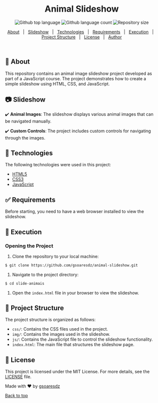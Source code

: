 ### <h1 align="center">Animal Slideshow</h1>

<p align="center">
  <img alt="Github top language" src="https://img.shields.io/github/languages/top/gsoaresdz/animal-slideshow?color=56BEB8">
  <img alt="Github language count" src="https://img.shields.io/github/languages/count/gsoaresdz/animal-slideshow?color=56BEB8">
  <img alt="Repository size" src="https://img.shields.io/github/repo-size/gsoaresdz/animal-slideshow?color=56BEB8">
</p>
<p align="center">
  <a href="#dart-about">About</a> &#xa0; | &#xa0; 
  <a href="#camera-slideshow">Slideshow</a> &#xa0; | &#xa0;
  <a href="#rocket-technologies">Technologies</a> &#xa0; | &#xa0;
  <a href="#white_check_mark-requirements">Requirements</a> &#xa0; | &#xa0;
  <a href="#checkered_flag-execution">Execution</a> &#xa0; | &#xa0;
  <a href="#memo-project-structure">Project Structure</a> &#xa0; | &#xa0;
  <a href="#memo-license">License</a> &#xa0; | &#xa0;
  <a href="https://github.com/gsoaresdz" target="_blank">Author</a>
</p>
<br>

## **:dart: About**

This repository contains an animal image slideshow project developed as part of a JavaScript course. The project demonstrates how to create a simple slideshow using HTML, CSS, and JavaScript.

## **:camera: Slideshow**

:heavy_check_mark: **Animal Images**: The slideshow displays various animal images that can be navigated manually.

:heavy_check_mark: **Custom Controls**: The project includes custom controls for navigating through the images.

## **:rocket: Technologies**

The following technologies were used in this project:

- [HTML5](https://developer.mozilla.org/en-US/docs/Web/HTML)
- [CSS3](https://developer.mozilla.org/en-US/docs/Web/CSS)
- [JavaScript](https://developer.mozilla.org/en-US/docs/Web/JavaScript)

## **:white_check_mark: Requirements**

Before starting, you need to have a web browser installed to view the slideshow.

## **:checkered_flag: Execution**

### Opening the Project

1. Clone the repository to your local machine:

```bash
$ git clone https://github.com/gsoaresdz/animal-slideshow.git
```

1. Navigate to the project directory:

```bash
$ cd slide-animais
```

1. Open the `index.html` file in your browser to view the slideshow.

## **:memo: Project Structure**

The project structure is organized as follows:

- `css/`: Contains the CSS files used in the project.
- `img/`: Contains the images used in the slideshow.
- `js/`: Contains the JavaScript file to control the slideshow functionality.
- `index.html`: The main file that structures the slideshow page.

## **:memo: License**

This project is licensed under the MIT License. For more details, see the [LICENSE](LICENSE) file.

Made with :heart: by <a href="https://github.com/gsoaresdz" target="_blank">gsoaresdz</a>

<a href="#top">Back to top</a>
